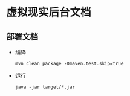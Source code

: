 # 虚拟现实后台文档

## 部署文档

- 编译

  `mvn clean package -Dmaven.test.skip=true`

- 运行

  `java -jar target/*.jar` 
